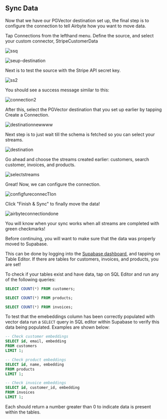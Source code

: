 ## Sync Data

Now that we have our PGVector destination set up, the final step is to configure the connection to tell Airbyte how you want to move data.

Tap Connections from the lefthand menu. Define the source, and select your custom connector, StripeCustomerData



![ssq](https://hackmd.io/_uploads/HJaByghSJl.png)

![seup-destination](https://hackmd.io/_uploads/Bk5I1xhSkx.png)

Next is to test the source with the Stripe API secret key. 

![ss2](https://hackmd.io/_uploads/rkbPJgnrkl.png)


You should see a success message similar to this:

![connection2](https://hackmd.io/_uploads/S17UzuSdyx.png)

After this, select the PGVector destination that you set up earlier by tapping Create a Connection.


![destinationnewwww](https://hackmd.io/_uploads/HJk4Qdruke.png)

Next step is to just wait till the schema is fetched so you can select your streams. 

![destination](https://hackmd.io/_uploads/rk_ufdH_ke.png)


Go ahead and choose the streams created earlier: customers, search customer, invoices, and products. 

![selectstreams](https://hackmd.io/_uploads/B13DXdSO1x.png)


Great! Now, we can configure the connection. 

![configfureconnecTIon](https://hackmd.io/_uploads/HkcQV_Hd1x.png)



Click "Finish & Sync" to finally move the data! 

![airbyteconnectiondone](https://hackmd.io/_uploads/B18HN_Buke.png)

You will know when your sync works when all streams are completed with green checkmarks! 

Before continuing, you will want to make sure that the data was properly moved to Supabase. 

This can be done by logging into the <a href="https://supabase.com/dashboard" target="_blank">Supabase dashboard</a>, and tapping on Table Editor. If there are tables for customers, invoices, and products, you are set! 

To check if your tables exist and have data, tap on SQL Editor and run any of the following queries: 

```sql
SELECT COUNT(*) FROM customers;
```

```sql
SELECT COUNT(*) FROM products;
```

```sql
SELECT COUNT(*) FROM invoices;
```

To test that the emebeddings column has been correctly populated with vector data run a `SELECT` query in SQL editor within Supabase to verify this data being populated. Examples are shown below: 

```sql
-- Check customer embeddings
SELECT id, email, embedding 
FROM customers 
LIMIT 1;
```
```sql
-- Check product embeddings
SELECT id, name, embedding 
FROM products 
LIMIT 1;
```
```sql
-- Check invoice embeddings
SELECT id, customer_id, embedding 
FROM invoices 
LIMIT 1;
```
Each should return a number greater than 0 to indicate data is present within the tables. 


